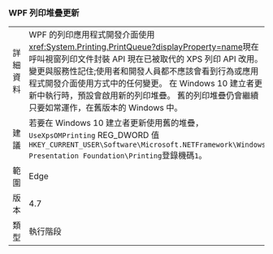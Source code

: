 ### <a name="wpf-printing-stack-update"></a>WPF 列印堆疊更新

|   |   |
|---|---|
|詳細資料|WPF 的列印應用程式開發介面使用<xref:System.Printing.PrintQueue?displayProperty=name>現在呼叫視窗列印文件封裝 API 現在已被取代的 XPS 列印 API 改用。 變更與服務性記住;使用者和開發人員都不應該會看到行為或應用程式開發介面使用方式中的任何變更。 在 Windows 10 建立者更新中執行時，預設會啟用新的列印堆疊。 舊的列印堆疊仍會繼續只要如常運作，在舊版本的 Windows 中。|
|建議|若要在 Windows 10 建立者更新使用舊的堆疊， <code>UseXpsOMPrinting</code> REG_DWORD 值<code>HKEY_CURRENT_USER\Software\Microsoft\.NETFramework\Windows Presentation Foundation\Printing</code>登錄機碼<code>1</code>。|
|範圍|Edge|
|版本|4.7|
|類型|執行階段|

